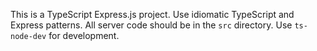 <!-- Use this file to provide workspace-specific custom instructions to Copilot. For more details, visit https://code.visualstudio.com/docs/copilot/copilot-customization#_use-a-githubcopilotinstructionsmd-file -->

This is a TypeScript Express.js project. Use idiomatic TypeScript and Express patterns. All server code should be in the `src` directory. Use `ts-node-dev` for development.
